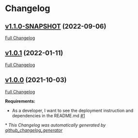# Changelog

## [v1.1.0-SNAPSHOT](https://github.com/NASA-PDS/supplementer/tree/v1.1.0-SNAPSHOT) (2022-09-06)

[Full Changelog](https://github.com/NASA-PDS/supplementer/compare/v1.0.1...v1.1.0-SNAPSHOT)

## [v1.0.1](https://github.com/NASA-PDS/supplementer/tree/v1.0.1) (2022-01-11)

[Full Changelog](https://github.com/NASA-PDS/supplementer/compare/v1.0.0...v1.0.1)

## [v1.0.0](https://github.com/NASA-PDS/supplementer/tree/v1.0.0) (2021-10-03)

[Full Changelog](https://github.com/NASA-PDS/supplementer/compare/a67fee2f301561bb15f6cb744b9ac0e4ae72b183...v1.0.0)

**Requirements:**

- As a developer, I want to see the deployment instruction and dependencies in the README.md [\#1](https://github.com/NASA-PDS/supplementer/issues/1)



\* *This Changelog was automatically generated by [github_changelog_generator](https://github.com/github-changelog-generator/github-changelog-generator)*
